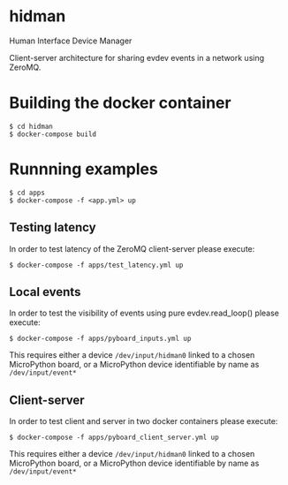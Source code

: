 # hidman
Human Interface Device Manager

Client-server architecture for sharing evdev events in a network using ZeroMQ.

# Building the docker container

    $ cd hidman
    $ docker-compose build

# Runnning examples

    $ cd apps
    $ docker-compose -f <app.yml> up

## Testing latency

In order to test latency of the ZeroMQ client-server please execute:

    $ docker-compose -f apps/test_latency.yml up

## Local events

In order to test the visibility of events using pure evdev.read_loop() please execute:

    $ docker-compose -f apps/pyboard_inputs.yml up

This requires either a device `/dev/input/hidman0` linked to a chosen MicroPython board,
or a MicroPython device identifiable by name as `/dev/input/event*`

## Client-server

In order to test client and server in two docker containers please execute:

    $ docker-compose -f apps/pyboard_client_server.yml up

This requires either a device `/dev/input/hidman0` linked to a chosen MicroPython board,
or a MicroPython device identifiable by name as `/dev/input/event*`


